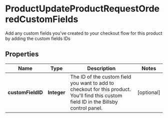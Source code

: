 

# ProductUpdateProductRequestOrderedCustomFields

Add any custom fields you've created to your checkout flow for this product by adding the custom fields IDs

## Properties

| Name | Type | Description | Notes |
|------------ | ------------- | ------------- | -------------|
|**customFieldID** | **Integer** | The ID of the custom field you want to add to checkout for this product. You&#39;ll find this custom field ID in the Billsby control panel. |  [optional] |



